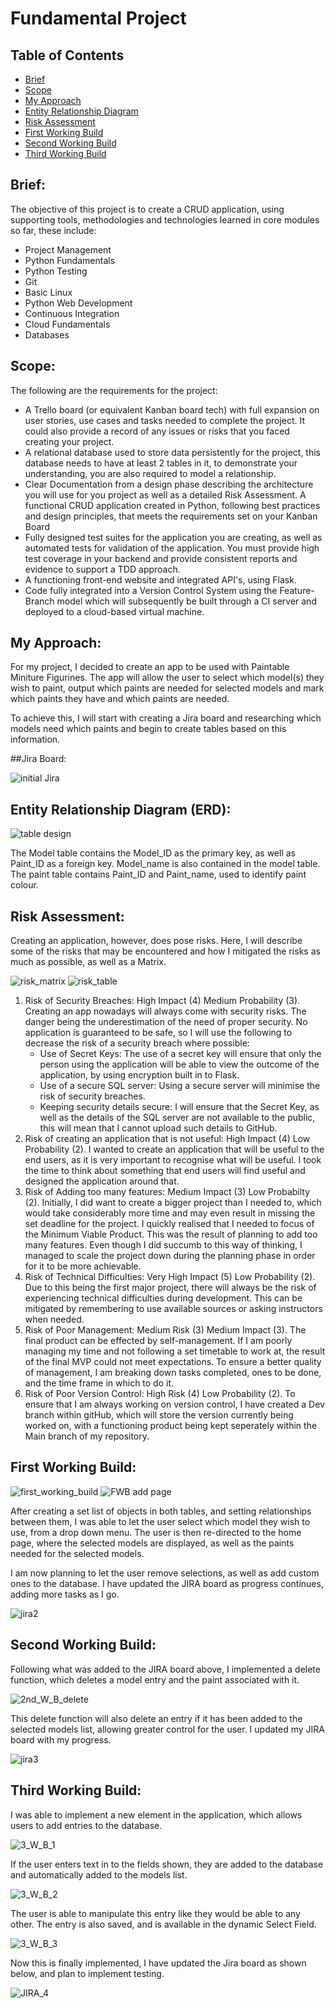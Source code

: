 # Fundamental Project

## Table of Contents

 - [Brief](https://github.com/TSamson-QA/Fundamental_Project/blob/main/README.md#brief)
 - [Scope](https://github.com/TSamson-QA/Fundamental_Project#scope)
 - [My Approach](https://github.com/TSamson-QA/Fundamental_Project#my-approach)
 - [Entity Relationship Diagram](https://github.com/TSamson-QA/Fundamental_Project#entity-relationship-diagram-erd)
 - [Risk Assessment](https://github.com/TSamson-QA/Fundamental_Project#risk-assessment)
 - [First Working Build](https://github.com/TSamson-QA/Fundamental_Project/blob/main/README.md#first-working-build)
 - [Second Working Build](https://github.com/TSamson-QA/Fundamental_Project/blob/main/README.md#second-working-build)
 - [Third Working Build](https://github.com/TSamson-QA/Fundamental_Project/blob/main/README.md#third-working-build)





## Brief:

The objective of this project is to create a CRUD application, using supporting tools, methodologies and technologies 
learned in core modules so far, these include:
- Project Management
- Python Fundamentals
- Python Testing
- Git
- Basic Linux
- Python Web Development
- Continuous Integration
- Cloud Fundamentals
- Databases

## Scope:

The following are the requirements for the project:
 - A Trello board (or equivalent Kanban board tech) with full expansion
on user stories, use cases and tasks needed to complete the project.
It could also provide a record of any issues or risks that you faced
creating your project.
 - A relational database used to store data persistently for the
project, this database needs to have at least 2 tables in it, to
demonstrate your understanding, you are also required to model a
relationship.
 - Clear Documentation from a design phase describing the architecture
you will use for you project as well as a detailed Risk Assessment.
A functional CRUD application created in Python, following best
practices and design principles, that meets the requirements set on
your Kanban Board
 - Fully designed test suites for the application you are creating, as
well as automated tests for validation of the application. You must
provide high test coverage in your backend and provide consistent
reports and evidence to support a TDD approach.
 - A functioning front-end website and integrated API's, using Flask.
 - Code fully integrated into a Version Control System using the
Feature-Branch model which will subsequently be built through a CI
server and deployed to a cloud-based virtual machine.

## My Approach:

For my project, I decided to create an app to be used with Paintable Miniture Figurines. The app will allow the user to select
which model(s) they wish to paint, output which paints are needed for selected models and mark which paints they have and which
paints are needed.

To achieve this, I will start with creating a Jira board and researching which models need which paints and begin to create tables based on this information.

##Jira Board:






![initial Jira](https://github.com/TSamson-QA/Fundamental_Project/blob/main/images/jira_1PNG.PNG)


## Entity Relationship Diagram (ERD):






![table design](https://github.com/TSamson-QA/Fundamental_Project/blob/main/images/ERD.PNG)

The Model table contains the Model_ID as the primary key, as well as Paint_ID as a foreign key. Model_name is also contained in the model table. The paint table contains Paint_ID and Paint_name, used to identify paint colour.

## Risk Assessment:

Creating an application, however, does pose risks. Here, I will describe some of the risks that may be encountered and how I mitigated the risks as much as possible, as well as a Matrix.





![risk_matrix](https://github.com/TSamson-QA/Fundamental_Project/blob/main/images/Risk_Assess_Matrix.PNG)
![risk_table](https://github.com/TSamson-QA/Fundamental_Project/blob/main/images/Risk_Assess_table.PNG)

1. Risk of Security Breaches: High Impact (4) Medium Probability (3).
   Creating an app nowadays will always come with security risks. The danger being the underestimation of the need of proper security. No application is guaranteed to be safe,
   so I will use the following to decrease the risk of a security breach where possible:
   - Use of Secret Keys: The use of a secret key will ensure that only the person using the application will be able to view the outcome of the application, by using encryption
     built in to Flask.
   - Use of a secure SQL server: Using a secure server will minimise the risk of security breaches.
   - Keeping security details secure: I will ensure that the Secret Key, as well as the details of the SQL server are not available to the public, this will mean that I cannot upload such details to GitHub.
2. Risk of creating an application that is not useful: High Impact (4) Low Probability (2).
   I wanted to create an application that will be useful to the end users, as it is very important to recognise what will be useful. I took the time to think about something
   that end users will find useful and designed the application around that.
3. Risk of Adding too many features: Medium Impact (3) Low Probabilty (2).
   Initially, I did want to create a bigger project than I needed to, which would take considerably more time and may even result in missing the set deadline for the project. I quickly realised that I needed to focus of the Minimum Viable Product.
   This was the result of planning to add too many features. Even though I did succumb to this way of thinking, I managed to scale the project down during the planning phase in
   order for it to be more achievable.
4. Risk of Technical Difficulties: Very High Impact (5) Low Probability (2).
   Due to this being the first major project, there will always be the risk of experiencing technical difficulties during development.      This can be mitigated by remembering to use available sources or asking instructors when needed.
5. Risk of Poor Management: Medium Risk (3) Medium Impact (3).
   The final product can be effected by self-management. If I am poorly managing my time and not following a set timetable to work at, the result of the final MVP could not meet expectations. To ensure a better quality of management, I am breaking down tasks completed, ones to be done, and the time frame in which to do it.
6. Risk of Poor Version Control: High Risk (4) Low Probability (2).
   To ensure that I am always working on version control, I have created a Dev branch within gitHub, which will store the version currently being worked on, with a functioning product being kept seperately within the Main branch of my repository. 


## First Working Build:

![first_working_build](https://github.com/TSamson-QA/Fundamental_Project/blob/main/images/1ST_W_B.PNG)
![FWB add page](https://github.com/TSamson-QA/Fundamental_Project/blob/main/images/1ST_W_B_addpage.PNG)


After creating a set list of objects in both tables, and setting relationships between them, I was able to let the user select which model they wish to use, from a drop down menu. The user is then re-directed to the home page, where the selected models are displayed, as well as the paints needed for the selected models.

I am now planning to let the user remove selections, as well as add custom ones to the database.
I have updated the JIRA board as progress continues, adding more tasks as I go.



![jira2](https://github.com/TSamson-QA/Fundamental_Project/blob/main/images/jira_2.PNG)


## Second Working Build:

Following what was added to the JIRA board above, I implemented a delete function, which deletes a model entry and the paint associated with it. 



![2nd_W_B_delete](https://github.com/TSamson-QA/Fundamental_Project/blob/main/images/2nd_W_B_delete.png)

This delete function will also delete an entry if it has been added to the selected models list, allowing greater control for the user. I updated my JIRA board with my progress.



![jira3](https://github.com/TSamson-QA/Fundamental_Project/blob/main/images/jira_3.PNG)


## Third Working Build:

I was able to implement a new element in the application, which allows users to add entries to the database. 


![3_W_B_1](https://github.com/TSamson-QA/Fundamental_Project/blob/main/images/3rd_W_B_1.PNG)

If the user enters text in to the fields shown, they are added to the database and automatically added to the models list.

![3_W_B_2](https://github.com/TSamson-QA/Fundamental_Project/blob/main/images/3rd_W_B_3.PNG)

The user is able to manipulate this entry like they would be able to any other. The entry is also saved, and is available in the dynamic Select Field.

![3_W_B_3](https://github.com/TSamson-QA/Fundamental_Project/blob/main/images/3rd_W_B_4.PNG)


Now this is finally implemented, I have updated the Jira board as shown below, and plan to implement testing.

![JIRA_4](https://github.com/TSamson-QA/Fundamental_Project/blob/main/images/jira_4.PNG)
